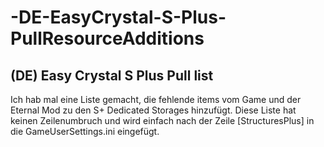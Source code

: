 # -DE-EasyCrystal-S-Plus-PullResourceAdditions
## (DE) Easy Crystal S Plus Pull list
Ich hab mal eine Liste gemacht, die fehlende items vom Game und der Eternal Mod zu den S+ Dedicated Storages hinzufügt. Diese Liste hat keinen Zeilenumbruch und wird einfach nach der Zeile [StructuresPlus] in die GameUserSettings.ini eingefügt.
